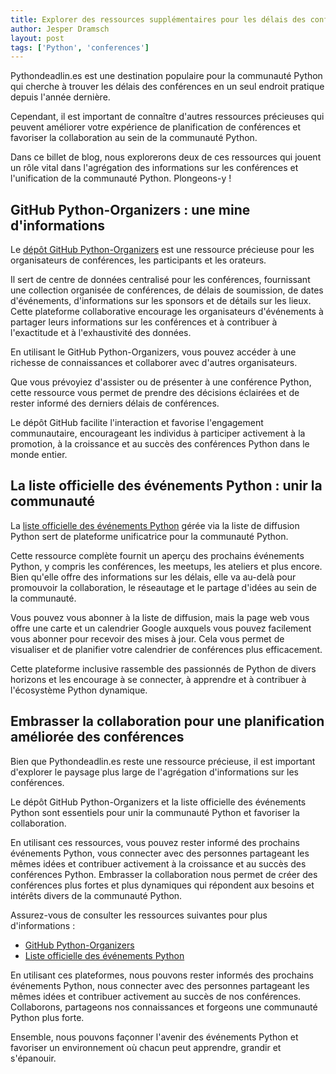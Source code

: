 ```yaml
---
title: Explorer des ressources supplémentaires pour les délais des conférences
author: Jesper Dramsch
layout: post
tags: ['Python', 'conferences']
---
```


Pythondeadlin.es est une destination populaire pour la communauté Python qui cherche à trouver les délais des conférences en un seul endroit pratique depuis l'année dernière.

Cependant, il est important de connaître d'autres ressources précieuses qui peuvent améliorer votre expérience de planification de conférences et favoriser la collaboration au sein de la communauté Python.

Dans ce billet de blog, nous explorerons deux de ces ressources qui jouent un rôle vital dans l'agrégation des informations sur les conférences et l'unification de la communauté Python. Plongeons-y !

## GitHub Python-Organizers : une mine d'informations

Le [dépôt GitHub Python-Organizers](https://github.com/python-organizers/conferences) est une ressource précieuse pour les organisateurs de conférences, les participants et les orateurs.

Il sert de centre de données centralisé pour les conférences, fournissant une collection organisée de conférences, de délais de soumission, de dates d'événements, d'informations sur les sponsors et de détails sur les lieux. Cette plateforme collaborative encourage les organisateurs d'événements à partager leurs informations sur les conférences et à contribuer à l'exactitude et à l'exhaustivité des données.

En utilisant le GitHub Python-Organizers, vous pouvez accéder à une richesse de connaissances et collaborer avec d'autres organisateurs.

Que vous prévoyiez d'assister ou de présenter à une conférence Python, cette ressource vous permet de prendre des décisions éclairées et de rester informé des derniers délais de conférences.

Le dépôt GitHub facilite l'interaction et favorise l'engagement communautaire, encourageant les individus à participer activement à la promotion, à la croissance et au succès des conférences Python dans le monde entier.

## La liste officielle des événements Python : unir la communauté

La [liste officielle des événements Python](https://www.python.org/events/) gérée via la liste de diffusion Python sert de plateforme unificatrice pour la communauté Python.

Cette ressource complète fournit un aperçu des prochains événements Python, y compris les conférences, les meetups, les ateliers et plus encore. Bien qu'elle offre des informations sur les délais, elle va au-delà pour promouvoir la collaboration, le réseautage et le partage d'idées au sein de la communauté.

Vous pouvez vous abonner à la liste de diffusion, mais la page web vous offre une carte et un calendrier Google auxquels vous pouvez facilement vous abonner pour recevoir des mises à jour. Cela vous permet de visualiser et de planifier votre calendrier de conférences plus efficacement.

Cette plateforme inclusive rassemble des passionnés de Python de divers horizons et les encourage à se connecter, à apprendre et à contribuer à l'écosystème Python dynamique.

## Embrasser la collaboration pour une planification améliorée des conférences

Bien que Pythondeadlin.es reste une ressource précieuse, il est important d'explorer le paysage plus large de l'agrégation d'informations sur les conférences.

Le dépôt GitHub Python-Organizers et la liste officielle des événements Python sont essentiels pour unir la communauté Python et favoriser la collaboration.

En utilisant ces ressources, vous pouvez rester informé des prochains événements Python, vous connecter avec des personnes partageant les mêmes idées et contribuer activement à la croissance et au succès des conférences Python. Embrasser la collaboration nous permet de créer des conférences plus fortes et plus dynamiques qui répondent aux besoins et intérêts divers de la communauté Python.

Assurez-vous de consulter les ressources suivantes pour plus d'informations :

-   [GitHub Python-Organizers](https://github.com/python-organizers/conferences)
-   [Liste officielle des événements Python](https://www.python.org/events/)

En utilisant ces plateformes, nous pouvons rester informés des prochains événements Python, nous connecter avec des personnes partageant les mêmes idées et contribuer activement au succès de nos conférences. Collaborons, partageons nos connaissances et forgeons une communauté Python plus forte.

Ensemble, nous pouvons façonner l'avenir des événements Python et favoriser un environnement où chacun peut apprendre, grandir et s'épanouir.
